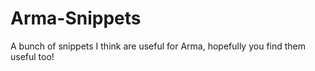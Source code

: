 # Arma-Snippets
A bunch of snippets I think are useful for Arma, hopefully you find them useful too!
